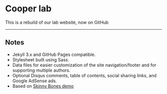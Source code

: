 # Cooper lab

This is a rebuild of our lab website, now on GitHub

---

## Notes

* Jekyll 3.x and GitHub Pages compatible.
* Stylesheet built using Sass.
* Data files for easier customization of the site navigation/footer and for supporting multiple authors.
* Optional Disqus comments, table of contents, social sharing links, and Google AdSense ads.
* Based on [Skinny Bones demo](http://mmistakes.github.io/skinny-bones-jekyll/)
